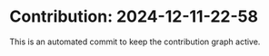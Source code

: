 # Contribution: 2024-12-11-22-58
This is an automated commit to keep the contribution graph active.
